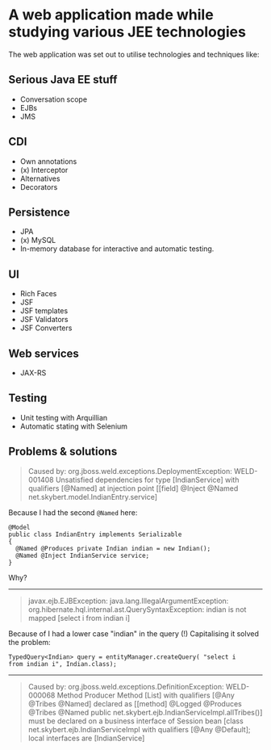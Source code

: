 
# A web application made while studying various JEE technologies

The web application was set out to utilise technologies and techniques
like:

## Serious Java EE stuff
- Conversation scope
- EJBs
- JMS

## CDI
- Own annotations
- (x) Interceptor
- Alternatives
- Decorators

## Persistence
- JPA
- (x) MySQL
- In-memory database for interactive and automatic testing.

## UI
- Rich Faces
- JSF
- JSF templates
- JSF Validators
- JSF Converters

## Web services
- JAX-RS

## Testing
- Unit testing with Arquillian
- Automatic stating with Selenium

## Problems & solutions

> Caused by: org.jboss.weld.exceptions.DeploymentException: WELD-001408
> Unsatisfied dependencies for type [IndianService] with qualifiers
> [@Named] at injection point [[field] @Inject @Named
> net.skybert.model.IndianEntry.service]

Because I had the second ```@Named``` here:
```
@Model
public class IndianEntry implements Serializable
{
  @Named @Produces private Indian indian = new Indian();
  @Named @Inject IndianService service;
}
```
Why?

----

> javax.ejb.EJBException: java.lang.IllegalArgumentException:
> org.hibernate.hql.internal.ast.QuerySyntaxException: indian is not
> mapped [select i from indian i]

Because of I had a lower case "indian" in the query (!) Capitalising
it solved the problem:

```
TypedQuery<Indian> query = entityManager.createQuery( "select i
from indian i", Indian.class);
```
----

> Caused by: org.jboss.weld.exceptions.DefinitionException: WELD-000068
> Method Producer Method [List<Tribe>] with qualifiers
> [@Any @Tribes @Named] declared as [[method] @Logged @Produces @Tribes
> @Named public net.skybert.ejb.IndianServiceImpl.allTribes()] must be
> declared on a business interface of Session bean
> [class net.skybert.ejb.IndianServiceImpl with qualifiers [@Any @Default];
> local interfaces are [IndianService]

